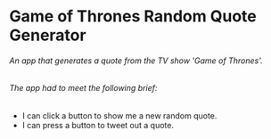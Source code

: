 # Game of Thrones Random Quote Generator
###### An app that generates a quote from the TV show 'Game of Thrones'.
###### The app had to meet the following brief:
- I can click a button to show me a new random quote.
- I can press a button to tweet out a quote.

